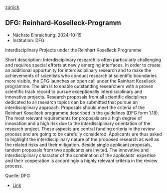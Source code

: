 [zurück](/funding/)

## DFG: Reinhard-Koselleck-Programm

* Nächste Einreichung: 2024-10-15
* Institution: DFG

Interdisciplinary Projects under the Reinhart Koselleck Programme

Short description: Interdisciplinary research is often particularly challenging and requires special efforts at newly emerging interfaces. In order to create an additional opportunity for interdisciplinary research and to make the achievements of scientists who conduct research at scientific boundaries more visible, the DFG launches an open call under the Reinhart Koselleck programme. The aim is to enable outstanding researchers with a proven scientific track record to pursue exceptionally interdisciplinary and innovative projects. Research proposals from all scientific disciplines dedicated to all research topics can be submitted that pursue an interdisciplinary approach. Proposals should meet the criteria of the Reinhart Koselleck programme described in the guidelines (DFG form 1.18). The most relevant requirements for proposals are a high degree of innovation and a high risk due to the interdisciplinary orientation of the research project. These aspects are central funding criteria in the review process and are going to be carefully considered. Applicants are thus asked to highlight the interdisciplinary nature of the proposed research as well as the related risks and their mitigation. Beside single applicant proposals, tandem proposals from two applicants are invited. The innovative and interdisciplinary character of the combination of the applicants’ expertise and their cooperation is accordingly a highly relevant criteria in the review process.

Quelle: DFG

* [Link](https://www.dfg.de/de/aktuelles/neuigkeiten-themen/info-wissenschaft/2024/ifr-24-33)